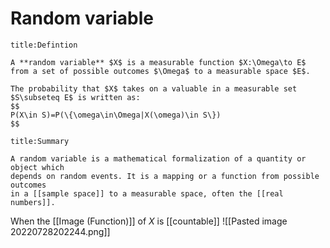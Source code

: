# Random variable
```ad-summary 
title:Defintion 

A **random variable** $X$ is a measurable function $X:\Omega\to E$ from a set of possible outcomes $\Omega$ to a measurable space $E$. 

The probability that $X$ takes on a valuable in a measurable set $S\subseteq E$ is written as:
$$
P(X\in S)=P(\{\omega\in\Omega|X(\omega)\in S\})
$$
```
```ad-summary 
title:Summary 

A random variable is a mathematical formalization of a quantity or object which 
depends on random events. It is a mapping or a function from possible outcomes 
in a [[sample space]] to a measurable space, often the [[real numbers]].
```

When the [[Image (Function)]] of $X$ is [[countable]] 
![[Pasted image 20220728202244.png]]
